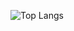 ![Top Langs](https://github-readme-stats.vercel.app/api/top-langs/?username=kawaiiow&layout=compact&theme=dark)